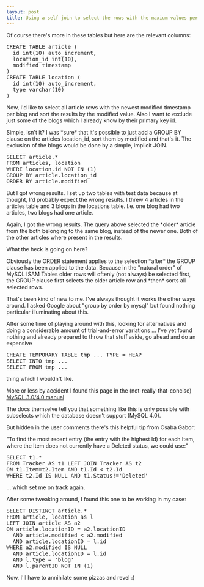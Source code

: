 ```yaml
--- 
layout: post
title: Using a self join to select the rows with the maxium values per group
---
```

<p>Of course there's more in these tables but here are the relevant 
columns:</p>

<pre>
CREATE TABLE article (
  id int(10) auto_increment,
  location_id int(10),
  modified timestamp
)
CREATE TABLE location (
  id int(10) auto_increment,
  type varchar(10)
)
</pre>

<p>Now, I'd like to select all article rows with the newest modified timestamp
per blog and sort the results by the modified value. Also I want to exclude
just some of the blogs which I already know by their primary key id.</p>

<p>Simple, isn't it? I was *sure* that it's possible to just add a GROUP BY
clause on the articles location_id, sort them by modified and that's it.  The
exclusion of the blogs would be done by a simple, implicit JOIN.</p>

<pre>
SELECT article.*
FROM articles, location
WHERE location.id NOT IN (1)
GROUP BY article.location_id
ORDER BY article.modified
</pre>

<p>But I got wrong results. I set up two tables with test data because at
thought, I'd probably expect the wrong results. I threw 4 articles in the
articles table and 3 blogs in the locations table. I.e. one blog had two
articles, two blogs had one article.</p>

<p>Again, I got the wrong results. The query above selected the *older* 
article from the both belonging to the same blog, instead of the newer one.  
Both of the other articles where present in the results.</p>

<p>What the heck is going on here?</p>

<p>Obviously the ORDER statement applies to the selection *after* the GROUP
clause has been applied to the data. Because in the "natural order" of MySQL
ISAM Tables older rows will oftenly (not always) be selected first, the GROUP
clause first selects the older article row and *then* sorts all selected
rows.</p>

<p>That's been kind of new to me. I've always thought it works the other ways
around. I asked Google about "group by order by mysql" but found nothing
particular illuminating about this.</p>

<p>After some time of playing around with this, looking for alternatives and
doing a considerable amount of trial-and-error variations ... I've yet found
nothing and already prepared to throw that stuff aside, go ahead and do an
expensive</p>

<pre>
CREATE TEMPORARY TABLE tmp ... TYPE = HEAP
SELECT INTO tmp ...
SELECT FROM tmp ...
</pre>

<p>thing which I wouldn't like.</p>

<p>More or less by accident I found this page in the (not-really-that-concise)
<a 
href="http://dev.mysql.com/doc/refman/4.1/en/example-maximum-column-group-row.html">MySQL 
3.0/4.0 manual</a></p>

<p>The docs themselve tell you that something like this is only possible with
subselects which the database doesn't support (MySQL 4.0).</p>

<p>But hidden in the user comments there's this helpful tip from Csaba 
Gabor:</p>

<p>"To find the most recent entry (the entry with the highest Id) for each 
Item, where the Item does not currently have a Deleted status, we could 
use:"</p>

<pre>
SELECT t1.*
FROM Tracker AS t1 LEFT JOIN Tracker AS t2
ON t1.Item=t2.Item AND t1.Id &lt; t2.Id
WHERE t2.Id IS NULL AND t1.Status!='Deleted'
</pre>

<p>... which set me on track again.</p>

<p>After some tweaking around, I found this one to be working in my case:</p>

<pre>
SELECT DISTINCT article.*
FROM article, location as l
LEFT JOIN article AS a2
ON article.locationID = a2.locationID
  AND article.modified &lt; a2.modified
  AND article.locationID = l.id
WHERE a2.modified IS NULL
  AND article.locationID = l.id
  AND l.type = 'blog'
  AND l.parentID NOT IN (1)
</pre>

<p>Now, I'll have to annihilate some pizzas and revel :)</p>
